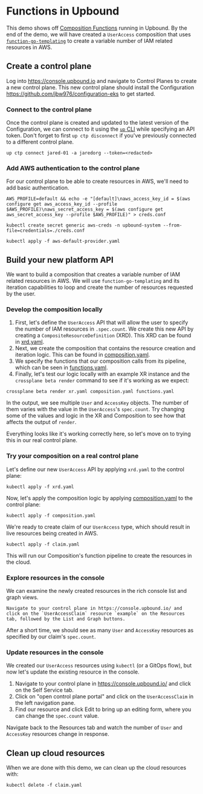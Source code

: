 # Functions in Upbound

This demo shows off [Composition
Functions](https://docs.crossplane.io/latest/concepts/composition-functions/)
running in Upbound. By the end of the demo, we will have created a `UserAccess`
composition that uses
[`function-go-templating`](https://github.com/upbound/function-go-templating) to
create a variable number of IAM related resources in AWS.

## Create a control plane

Log into https://console.upbound.io and navigate to Control Planes to create a
new control plane.  This new control plane should install the Configuration
https://github.com/jbw976/configuration-eks to get started.

### Connect to the control plane

Once the control plane is created and updated to the latest version of the
Configuration, we can connect to it using the [`up`
CLI](https://github.com/upbound/up) while specifying an API token. Don't forget
to first `up ctp disconnect` if you've previously connected to a different
control plane.

```
up ctp connect jared-01 -a jaredorg --token=<redacted>
```

### Add AWS authentication to the control plane

For our control plane to be able to create resources in AWS, we'll need to add
basic authentication.

```
AWS_PROFILE=default && echo -e "[default]\naws_access_key_id = $(aws configure get aws_access_key_id --profile $AWS_PROFILE)\naws_secret_access_key = $(aws configure get aws_secret_access_key --profile $AWS_PROFILE)" > creds.conf

kubectl create secret generic aws-creds -n upbound-system --from-file=credentials=./creds.conf

kubectl apply -f aws-default-provider.yaml
```

## Build your new platform API

We want to build a composition that creates a variable number of IAM related
resources in AWS. We will use `function-go-templating` and its iteration
capabilities to loop and create the number of resources requested by the user.

### Develop the composition locally

1. First, let's define the `UserAccess` API that will allow the user to specify
the number of IAM resources in `.spec.count`. We create this new API by creating
a `CompositeResourceDefinition` (XRD). This XRD can be found in
[xrd.yaml](./xrd.yaml).
1. Next, we create the composition that contains the resource creation and
iteration logic. This can be found in [composition.yaml](./composition.yaml).
1. We specify the functions that our composition calls from its pipeline, which
   can be seen in [functions.yaml](./functions.yaml).
1. Finally, let's test our logic locally with an example XR instance and the
`crossplane beta render` command to see if it's working as we expect:

```
crossplane beta render xr.yaml composition.yaml functions.yaml
```

In the output, we see multiple `User` and `AccessKey` objects. The number of
them varies with the value in the `UserAccess`'s `spec.count`. Try changing some
of the values and logic in the XR and Composition to see how that affects the
output of `render`.

Everything looks like it's working correctly here, so let's move on to trying
this in our real control plane.

### Try your composition on a real control plane

Let's define our new `UserAccess` API by applying `xrd.yaml` to the control
plane:

```
kubectl apply -f xrd.yaml
```

Now, let's apply the composition logic by applying
[composition.yaml](./composition.yaml) to the control plane:

```
kubectl apply -f composition.yaml
```

We're ready to create claim of our `UserAccess` type, which should result in
live resources being created in AWS.

```
kubectl apply -f claim.yaml
```

This will run our Composition's function pipeline to create the resources in the
cloud.

### Explore resources in the console

We can examine the newly created resources in the rich console list and graph views.

```
Navigate to your control plane in https://console.upbound.io/ and click on the `UserAccessClaim` resource `example` on the Resources tab, followed by the List and Graph buttons.
```

After a short time, we should see as many `User` and `AccessKey` resources as
specified by our claim's `spec.count`.

### Update resources in the console

We created our `UserAccess` resources using `kubectl` (or a GitOps flow), but
now let's update the existing resource in the console.

1. Navigate to your control plane in https://console.upbound.io/ and click on
   the Self Service tab.
1. Click on "open control plane portal" and click on the `UserAccessClaim` in
   the left navigation pane.
1. Find our resource and click Edit to bring up an editing form, where you can
   change the `spec.count` value.

Navigate back to the Resources tab and watch the number of `User` and
`AccessKey` resources change in response.

## Clean up cloud resources

When we are done with this demo, we can clean up the cloud resources with:

```
kubectl delete -f claim.yaml
```